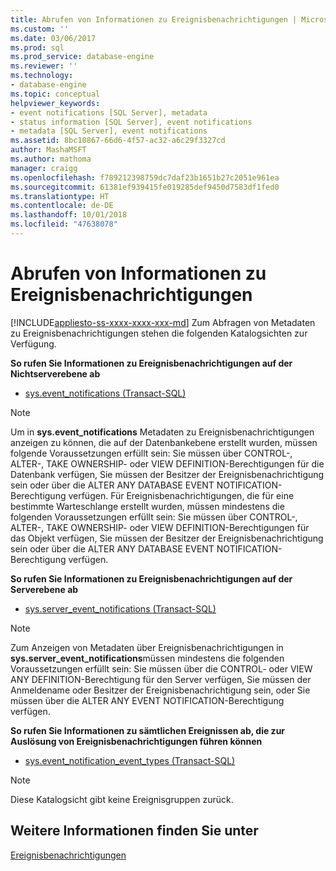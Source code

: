 ```yaml
---
title: Abrufen von Informationen zu Ereignisbenachrichtigungen | Microsoft-Dokumentation
ms.custom: ''
ms.date: 03/06/2017
ms.prod: sql
ms.prod_service: database-engine
ms.reviewer: ''
ms.technology:
- database-engine
ms.topic: conceptual
helpviewer_keywords:
- event notifications [SQL Server], metadata
- status information [SQL Server], event notifications
- metadata [SQL Server], event notifications
ms.assetid: 8bc10867-66d6-4f57-ac32-a6c29f3327cd
author: MashaMSFT
ms.author: mathoma
manager: craigg
ms.openlocfilehash: f789212398759dc7daf23b1651b27c2051e961ea
ms.sourcegitcommit: 61381ef939415fe019285def9450d7583df1fed0
ms.translationtype: HT
ms.contentlocale: de-DE
ms.lasthandoff: 10/01/2018
ms.locfileid: "47638078"
---
```

# <a name="get-information-about-event-notifications"></a>Abrufen von Informationen zu Ereignisbenachrichtigungen
[!INCLUDE[appliesto-ss-xxxx-xxxx-xxx-md](../../includes/appliesto-ss-xxxx-xxxx-xxx-md.md)]
  Zum Abfragen von Metadaten zu Ereignisbenachrichtigungen stehen die folgenden Katalogsichten zur Verfügung.  
  
 **So rufen Sie Informationen zu Ereignisbenachrichtigungen auf der Nichtserverebene ab**  
  
-   [sys.event_notifications &#40;Transact-SQL&#41;](../../relational-databases/system-catalog-views/sys-event-notifications-transact-sql.md)  
  
> [!NOTE]  
>  Um in **sys.event_notifications** Metadaten zu Ereignisbenachrichtigungen anzeigen zu können, die auf der Datenbankebene erstellt wurden, müssen folgende Voraussetzungen erfüllt sein: Sie müssen über CONTROL-, ALTER-, TAKE OWNERSHIP- oder VIEW DEFINITION-Berechtigungen für die Datenbank verfügen, Sie müssen der Besitzer der Ereignisbenachrichtigung sein oder über die ALTER ANY DATABASE EVENT NOTIFICATION-Berechtigung verfügen. Für Ereignisbenachrichtigungen, die für eine bestimmte Warteschlange erstellt wurden, müssen mindestens die folgenden Voraussetzungen erfüllt sein: Sie müssen über CONTROL-, ALTER-, TAKE OWNERSHIP- oder VIEW DEFINITION-Berechtigungen für das Objekt verfügen, Sie müssen der Besitzer der Ereignisbenachrichtigung sein oder über die ALTER ANY DATABASE EVENT NOTIFICATION-Berechtigung verfügen.  
  
 **So rufen Sie Informationen zu Ereignisbenachrichtigungen auf der Serverebene ab**  
  
-   [sys.server_event_notifications &#40;Transact-SQL&#41;](../../relational-databases/system-catalog-views/sys-server-event-notifications-transact-sql.md)  
  
> [!NOTE]  
>  Zum Anzeigen von Metadaten über Ereignisbenachrichtigungen in **sys.server_event_notifications**müssen mindestens die folgenden Voraussetzungen erfüllt sein: Sie müssen über die CONTROL- oder VIEW ANY DEFINITION-Berechtigung für den Server verfügen, Sie müssen der Anmeldename oder Besitzer der Ereignisbenachrichtigung sein, oder Sie müssen über die ALTER ANY EVENT NOTIFICATION-Berechtigung verfügen.  
  
 **So rufen Sie Informationen zu sämtlichen Ereignissen ab, die zur Auslösung von Ereignisbenachrichtigungen führen können**  
  
-   [sys.event_notification_event_types &#40;Transact-SQL&#41;](../../relational-databases/system-catalog-views/sys-event-notification-event-types-transact-sql.md)  
  
> [!NOTE]  
>  Diese Katalogsicht gibt keine Ereignisgruppen zurück.  
  
## <a name="see-also"></a>Weitere Informationen finden Sie unter  
 [Ereignisbenachrichtigungen](../../relational-databases/service-broker/event-notifications.md)  
  
  
